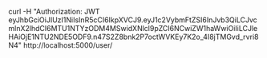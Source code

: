 curl -H "Authorization: JWT eyJhbGciOiJIUzI1NiIsInR5cCI6IkpXVCJ9.eyJ1c2VybmFtZSI6InJvb3QiLCJvcmlnX2lhdCI6MTU1NTYzODM4MSwidXNlcl9pZCI6NCwiZW1haWwiOiIiLCJleHAiOjE1NTU2NDE5ODF9.n47S2Z8bnk2P7octWVKEy7K2o_4I8jTMGvd_rvri8N4" http://localhost:5000/user/
